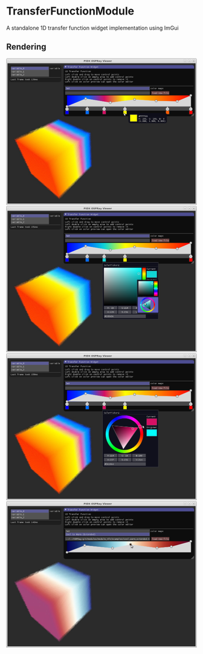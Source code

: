 # TransferFunctionModule
A standalone 1D transfer function widget implementation using ImGui

## Rendering

![alt text](assets/preview_color.png)
![alt text](assets/color_editor1.png)
![alt text](assets/color_editor2.png)
![alt text](assets/load_tfn.png)

